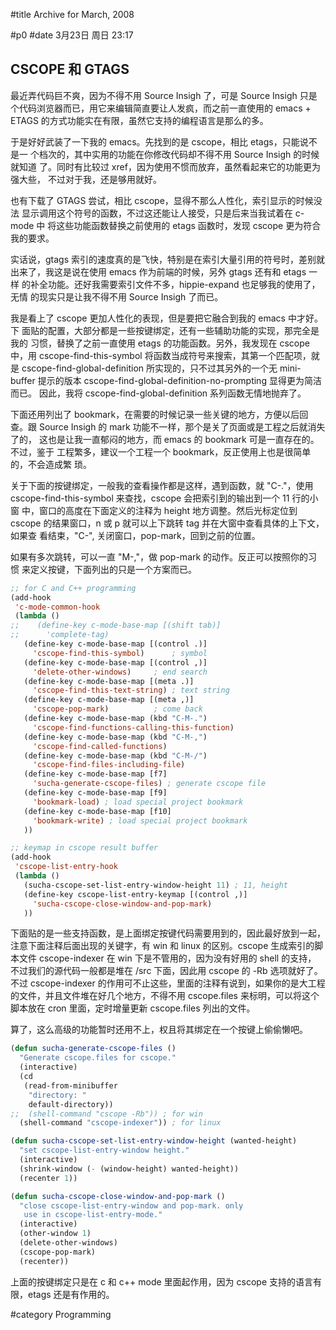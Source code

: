 
#title Archive for March, 2008

#p0
#date 3月23日 周日 23:17

## CSCOPE 和 GTAGS

最近弄代码巨不爽，因为不得不用 Source Insigh 了，可是 Source Insigh 只是
个代码浏览器而已，用它来编辑简直要让人发疯，而之前一直使用的 emacs +
ETAGS 的方式功能实在有限，虽然它支持的编程语言是那么的多。

于是好好武装了一下我的 emacs。先找到的是 cscope，相比 etags，只能说不是一
个档次的，其中实用的功能在你修改代码却不得不用 Source Insigh 的时候就知道
了。同时有比较过 xref，因为使用不惯而放弃，虽然看起来它的功能更为强大些，
不过对于我，还是够用就好。

也有下载了 GTAGS 尝试，相比 cscope，显得不那么人性化，索引显示的时候没法
显示调用这个符号的函数，不过这还能让人接受，只是后来当我试着在 c-mode 中
将这些功能函数替换之前使用的 etags 函数时，发现 cscope 更为符合我的要求。

实话说，gtags 索引的速度真的是飞快，特别是在索引大量引用的符号时，差别就
出来了，我这是说在使用 emacs 作为前端的时候，另外 gtags 还有和 etags 一样
的补全功能。还好我需要索引文件不多，hippie-expand 也足够我的使用了，无情
的现实只是让我不得不用 Source Insigh 了而已。

我是看上了 cscope 更加人性化的表现，但是要把它融合到我的 emacs 中才好。下
面贴的配置，大部分都是一些按键绑定，还有一些辅助功能的实现，那完全是我的
习惯，替换了之前一直使用 etags 的功能函数。另外，我发现在 cscope 中，用
cscope-find-this-symbol 将函数当成符号来搜索，其第一个匹配项，就是
cscope-find-global-definition 所实现的，只不过其另外的一个无 mini-buffer
提示的版本 cscope-find-global-definition-no-prompting 显得更为简洁而已。
因此，我将 cscope-find-global-definition 系列函数无情地抛弃了。

下面还用列出了 bookmark，在需要的时候记录一些关键的地方，方便以后回查。跟
Source Insigh 的 mark 功能不一样，那个是关了页面或是工程之后就消失了的，
这也是让我一直郁闷的地方，而 emacs 的 bookmark 可是一直存在的。不过，鉴于
工程繁多，建议一个工程一个 bookmark，反正使用上也是很简单的，不会造成繁
琐。

关于下面的按键绑定，一般我的查看操作都是这样，遇到函数，就 "C-."，使用
cscope-find-this-symbol 来查找，cscope 会把索引到的输出到一个 11 行的小窗
中，窗口的高度在下面定义的注释为 height 地方调整。然后光标定位到 cscope
的结果窗口，n 或 p 就可以上下跳转 tag 并在大窗中查看具体的上下文，如果查
看结束，"C-", 关闭窗口，pop-mark，回到之前的位置。

如果有多次跳转，可以一直 "M-,"，做 pop-mark 的动作。反正可以按照你的习惯
来定义按键，下面列出的只是一个方案而已。


```lisp
;; for C and C++ programming
(add-hook 
 'c-mode-common-hook
 (lambda ()
;;    (define-key c-mode-base-map [(shift tab)]
;;      'complete-tag)
   (define-key c-mode-base-map [(control .)]
     'cscope-find-this-symbol)		; symbol
   (define-key c-mode-base-map [(control ,)]
     'delete-other-windows)		; end search 
   (define-key c-mode-base-map [(meta .)]
     'cscope-find-this-text-string)	; text string
   (define-key c-mode-base-map [(meta ,)]
     'cscope-pop-mark)			; come back
   (define-key c-mode-base-map (kbd "C-M-.") 
     'cscope-find-functions-calling-this-function)
   (define-key c-mode-base-map (kbd "C-M-,")
     'cscope-find-called-functions)
   (define-key c-mode-base-map (kbd "C-M-/")
     'cscope-find-files-including-file)
   (define-key c-mode-base-map [f7]
     'sucha-generate-cscope-files) ; generate cscope file
   (define-key c-mode-base-map [f9]
     'bookmark-load) ; load special project bookmark 
   (define-key c-mode-base-map [f10]
     'bookmark-write) ; load special project bookmark 
   ))

;; keymap in cscope result buffer
(add-hook
 'cscope-list-entry-hook
 (lambda ()
   (sucha-cscope-set-list-entry-window-height 11) ; 11, height 
   (define-key cscope-list-entry-keymap [(control ,)]
     'sucha-cscope-close-window-and-pop-mark)
   ))
```



下面贴的是一些支持函数，是上面绑定按键代码需要用到的，因此最好放到一起，
注意下面注释后面出现的关键字，有 win 和 linux 的区别。cscope 生成索引的脚
本文件 cscope-indexer 在 win 下是不管用的，因为没有好用的 shell 的支持，
不过我们的源代码一般都是堆在 /src 下面，因此用 cscope 的 -Rb 选项就好了。
不过 cscope-indexer 的作用可不止这些，里面的注释有说到，如果你的是大工程
的文件，并且文件堆在好几个地方，不得不用 cscope.files 来标明，可以将这个
脚本放在 cron 里面，定时增量更新 cscope.files 列出的文件。

算了，这么高级的功能暂时还用不上，权且将其绑定在一个按键上偷偷懒吧。


```lisp
(defun sucha-generate-cscope-files ()
  "Generate cscope.files for cscope."
  (interactive)
  (cd
   (read-from-minibuffer
    "directory: "
    default-directory))
;;  (shell-command "cscope -Rb")) ; for win
  (shell-command "cscope-indexer")) ; for linux

(defun sucha-cscope-set-list-entry-window-height (wanted-height)
  "set cscope-list-entry-window height."
  (interactive)
  (shrink-window (- (window-height) wanted-height))
  (recenter 1))

(defun sucha-cscope-close-window-and-pop-mark ()
  "close cscope-list-entry-window and pop-mark. only 
   use in cscope-list-entry-mode."
  (interactive)
  (other-window 1)
  (delete-other-windows)
  (cscope-pop-mark)
  (recenter))
```

上面的按键绑定只是在 c 和 c++ mode 里面起作用，因为 cscope 支持的语言有
限，etags 还是有作用的。

#category Programming

<!-- date: 2008-03-23T23:17:06+0800 -->



